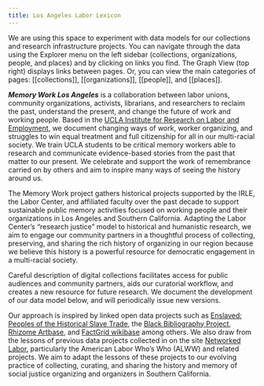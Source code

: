```yaml
---
title: Los Angeles Labor Lexicon
---
```


We are using this space to experiment with data models for our collections and research infrastructure projects. You can navigate through the data using the Explorer menu on the left sidebar (collections, organizations, people, and places) and by clicking on links you find. The Graph View (top right) displays links between pages. Or, you can view the main categories of pages: [[collections]], [[organizations]], [[people]], and [[places]].

***Memory Work Los Angeles*** is a collaboration between labor unions, community organizations, activists, librarians, and researchers to reclaim the past, understand the present, and change the future of work and working people. Based in the [UCLA Institute for Research on Labor and Employment](https://irle.ucla.edu/), we document changing ways of work, worker organizing, and struggles to win equal treatment and full citizenship for all in our multi-racial society. We train UCLA students to be critical memory workers able to research and communicate evidence-based stories from the past that matter to our present. We celebrate and support the work of remembrance carried on by others and aim to inspire many ways of seeing the history around us. 

The Memory Work project gathers historical projects supported by the IRLE, the Labor Center, and affiliated faculty over the past decade to support sustainable public memory activities focused on working people and their organizations in Los Angeles and Southern California. Adapting the Labor Center’s “research justice” model to historical and humanistic research, we aim to engage our community partners in a thoughtful process of collecting, preserving, and sharing the rich history of organizing in our region because we believe this history is a powerful resource for democratic engagement in a multi-racial society.  

Careful description of digital collections facilitates access for public audiences and community partners, aids our curatorial workflow, and creates a new resource for future research. We document the development of our data model below, and will periodically issue new versions. 

Our approach is inspired by linked open data projects such as [Enslaved: Peoples of the Historical Slave Trade](https://docs.enslaved.org/), the [Black Bibliography Project](https://blackbibliog.org/about/), [Rhizome Artbase](https://artbase.rhizome.org/wiki/Main%20Page), and [FactGrid wikibase](https://database.factgrid.de/wiki/Main_Page ) among others. We also draw from the lessons of previous data projects collected in on the site [Networked Labor](https://socialjusticehistory.org/projects/networkedlabor/), particularly the American Labor Who’s Who (ALWW) and related projects. We aim to adapt the lessons of these projects to our evolving practice of collecting, curating, and sharing the history and memory of social justice organizing and organizers in Southern California.
